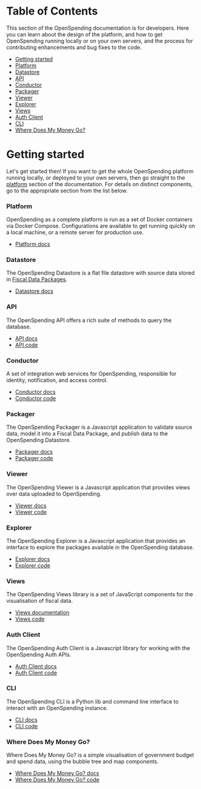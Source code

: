 # Table of Contents

This section of the OpenSpending documentation is for developers. Here you can learn about the design of the platform, and how to get OpenSpending running locally or on your own servers, and the process for contributing enhancements and bug fixes to the code.

- [Getting started](#getting-started)
- [Platform](platform/)
- [Datastore](datastore/)
- [API](api/)
- [Conductor](conductor/)
- [Packager](packager/)
- [Viewer](viewer/)
- [Explorer](explorer/)
- [Views](views/)
- [Auth Client](auth-client/)
- [CLI](cli/)
- [Where Does My Money Go?](wdmmg/)

# Getting started

Let's get started then! If you want to get the whole OpenSpending platform running locally, or deployed to your own servers, then go straight to the [platform](platform/) section of the documentation. For details on distinct components, go to the appropriate section from the list below.

### Platform

OpenSpending as a complete platform is run as a set of Docker containers via Docker Compose. Configurations are available to get running quickly on a local machine, or a remote server for production use.

* [Platform docs](platform/)

### Datastore

The OpenSpending Datastore is a flat file datastore with source data stored in [Fiscal Data Packages](http://fiscal.dataprotocols.org/spec/).

* [Datastore docs](datastore/)

### API

The OpenSpending API offers a rich suite of methods to query the database.

* [API docs](api/)
* [API code](https://github.com/openspending/os-api)

### Conductor

A set of integration web services for OpenSpending, responsible for identity, notification, and access control.

* [Conductor docs](conductor/)
* [Conductor code](https://github.com/openspending/os-conductor)

### Packager

The OpenSpending Packager is a Javascript application to validate source data, model it into a Fiscal Data Package, and publish data to the OpenSpending Datastore.

* [Packager docs](packager/)
* [Packager code](https://github.com/openspending/os-packager)

### Viewer

The OpenSpending Viewer is a Javascript application that provides views over data uploaded to OpenSpending.

* [Viewer docs](viewer/)
* [Viewer code](https://github.com/openspending/os-viewer)

### Explorer

The OpenSpending Explorer is a Javascript application that provides an interface to explore the packages available in the OpenSpending database.

* [Explorer docs](explorer/)
* [Explorer code](https://github.com/openspending/os-explorer)

### Views

The OpenSpending Views library is a set of JavaScript components for the visualisation of fiscal data.

* [Views documentation](views/)
* [Views code](https://github.com/openspending/babbage.ui/tree/feature/modern)

### Auth Client

The OpenSpending Auth Client is a Javascript library for working with the OpenSpending Auth APIs.

* [Auth Client docs](auth-client/)
* [Auth Client code](https://github.com/openspending/os-auth-client)

### CLI

The OpenSpending CLI is a Python lib and command line interface to interact with an OpenSpending instance.

* [CLI docs](cli/)
* [CLI code](https://github.com/openspending/os-cli)

### Where Does My Money Go?

Where Does My Money Go? is a simple visualisation of government budget and spend data, using the bubble tree and map components.

* [Where Does My Money Go? docs](wdmmg/)
* [Where Does My Money Go? code](https://github.com/openspending/wheredoesmymoneygo.org)

